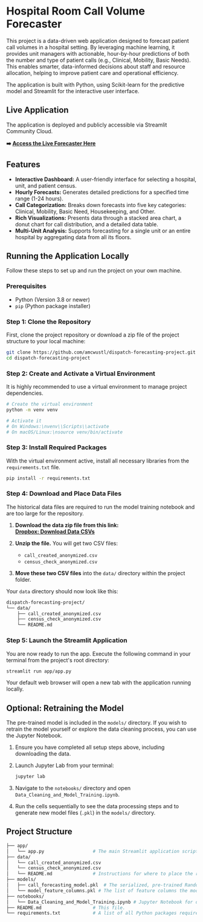 # Hospital Room Call Volume Forecaster

This project is a data-driven web application designed to forecast patient call volumes in a hospital setting. By leveraging machine learning, it provides unit managers with actionable, hour-by-hour predictions of both the number and type of patient calls (e.g., Clinical, Mobility, Basic Needs). This enables smarter, data-informed decisions about staff and resource allocation, helping to improve patient care and operational efficiency.

The application is built with Python, using Scikit-learn for the predictive model and Streamlit for the interactive user interface.

## Live Application

The application is deployed and publicly accessible via Streamlit Community Cloud.

**➡️ [Access the Live Forecaster Here](https://dispatch-call-volume-forecaster.streamlit.app/)**

## Features

- **Interactive Dashboard:** A user-friendly interface for selecting a hospital, unit, and patient census.
- **Hourly Forecasts:** Generates detailed predictions for a specified time range (1-24 hours).
- **Call Categorization:** Breaks down forecasts into five key categories: Clinical, Mobility, Basic Need, Housekeeping, and Other.
- **Rich Visualizations:** Presents data through a stacked area chart, a donut chart for call distribution, and a detailed data table.
- **Multi-Unit Analysis:** Supports forecasting for a single unit or an entire hospital by aggregating data from all its floors.

## Running the Application Locally

Follow these steps to set up and run the project on your own machine.

### Prerequisites

- Python (Version 3.8 or newer)
- `pip` (Python package installer)

### Step 1: Clone the Repository

First, clone the project repository or download a zip file of the project structure to your local machine:

```bash
git clone https://github.com/amcwustl/dispatch-forecasting-project.git
cd dispatch-forecasting-project
```

### Step 2: Create and Activate a Virtual Environment

It is highly recommended to use a virtual environment to manage project dependencies.

```bash
# Create the virtual environment
python -m venv venv

# Activate it
# On Windows:\nvenv\\Scripts\\activate
# On macOS/Linux:\nsource venv/bin/activate
```

### Step 3: Install Required Packages

With the virtual environment active, install all necessary libraries from the `requirements.txt` file.

```bash
pip install -r requirements.txt
```

### Step 4: Download and Place Data Files

The historical data files are required to run the model training notebook and are too large for the repository.

1. **Download the data zip file from this link:**  
    [**Dropbox: Download Data CSVs**](https://www.dropbox.com/scl/fo/5ltunxkhmirpy7scbte4k/AKFEs8ztRtEjO8CdBpMr7Yg?rlkey=i6qmikl530m197c4qo1mmaggq&st=jr5t87oc&dl=1)

2. **Unzip the file.** You will get two CSV files:
    - `call_created_anonymized.csv`
    - `census_check_anonymized.csv`

3. **Move these two CSV files** into the `data/` directory within the project folder.

Your `data` directory should now look like this:

```bash
dispatch-forecasting-project/
└── data/
    ├── call_created_anonymized.csv
    ├── census_check_anonymized.csv
    └── README.md
```

### Step 5: Launch the Streamlit Application

You are now ready to run the app. Execute the following command in your terminal from the project's root directory:

```bash
streamlit run app/app.py
```

Your default web browser will open a new tab with the application running locally.

## Optional: Retraining the Model

The pre-trained model is included in the `models/` directory. If you wish to retrain the model yourself or explore the data cleaning process, you can use the Jupyter Notebook.

1. Ensure you have completed all setup steps above, including downloading the data.
2. Launch Jupyter Lab from your terminal:

    ```bash
    jupyter lab
    ```

3. Navigate to the `notebooks/` directory and open `Data_Cleaning_and_Model_Training.ipynb`.
4. Run the cells sequentially to see the data processing steps and to generate new model files (`.pkl`) in the `models/` directory.

## Project Structure

```bash
├── app/
│   └── app.py                  # The main Streamlit application script.
├── data/
│   └── call_created_anonymized.csv
│   └── census_check_anonymized.csv
│   └── README.md               # Instructions for where to place the required CSV data files.
├── models/
│   ├── call_forecasting_model.pkl  # The serialized, pre-trained Random Forest model.
│   └── model_feature_columns.pkl # The list of feature columns the model was trained on.
├── notebooks/
│   └── Data_Cleaning_and_Model_Training.ipynb # Jupyter Notebook for data processing and model training.
├── README.md                   # This file.
└── requirements.txt            # A list of all Python packages required to run the project.
```
